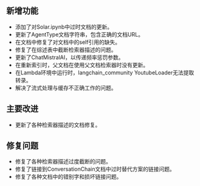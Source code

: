## 新增功能
- 添加了对Solar.ipynb中过时文档的更新。
- 更新了AgentType文档字符串，包含正确的文档URL。
- 在文档中修复了对文档中的self引用的缺失。
- 修复了在综述表中截断检索器描述的问题。
- 更新了ChatMistralAI，以传递频率惩罚参数。
- 在重新索引时，父文档在使用父文档检索器时没有更新。
- 在Lambda环境中运行时，langchain_community YoutubeLoader无法提取转录。
- 解决了流式处理与缓存不正确工作的问题。

## 主要改进
- 更新了各种检索器描述的文档修复。

## 修复问题
- 修复了各种检索器描述过度截断的问题。
- 修复了链接到ConversationChain文档中过时替代方案的链接问题。
- 修复了各种文档中的错别字和损坏链接问题。